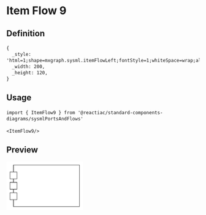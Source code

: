 # Item Flow 9

## Definition

```
{
  _style: 'html=1;shape=mxgraph.sysml.itemFlowLeft;fontStyle=1;whiteSpace=wrap;align=center;',
  _width: 200,
  _height: 120,
}
```

## Usage

```
import { ItemFlow9 } from '@reactiac/standard-components-diagrams/sysmlPortsAndFlows'

<ItemFlow9/>
```

## Preview

<img src="./item-flow-9.png" width="200"/>
